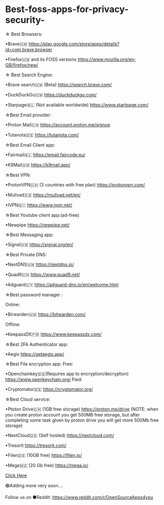 # Best-foss-apps-for-privacy-security-
☆ Best Browsers:

•Brave🇺🇲 https://play.google.com/store/apps/details?id=com.brave.browser
                  
•Firefox🇺🇲 and its FOSS versions https://www.mozilla.org/en-GB/firefox/new/

☆ Best Search Engine:

•Brave search🇺🇲 (Beta)
https://search.brave.com/

•DuckDuckGo🇺🇲
https://duckduckgo.com/

•Starpage🇳🇱 (Not available worldwide)
https://www.startpage.com/



☆Best Email provider:

•Proton Mail🇨🇭  https://account.proton.me/signup

•Tutanota🇩🇪  https://tutanota.com/



☆Best Email Client app:

•Fairmail🇳🇱  https://email.faircode.eu/

•K9Mail🇺🇲  https://k9mail.app/



☆Best VPN:

•ProtonVPN🇨🇭 (3 countries with free plan)  https://protonvpn.com/

•Mullvad🇸🇪 https://mullvad.net/en/

•IVPN🇬🇮 https://www.ivpn.net/



☆Best Youtube client app:(ad-free)

•Newpipe  https://newpipe.net/



☆Best Messaging app:

•Signal🇺🇲  https://signal.org/en/



☆Best Private DNS:

•NextDNS🇺🇲 https://nextdns.io/

•Quad9🇨🇭   https://www.quad9.net/

•Adguard🇨🇾  https://adguard-dns.io/en/welcome.html


☆Best password manager :

Online:

•Birwarden🇺🇲  https://bitwarden.com/

Offline:

•KeepassDX🇫🇷  https://www.keepassdx.com/


☆Best 2FA Authenticator app:

•Aegis  https://getaegis.app/


☆Best File encryption app:
Free:

•Openchainkey🇩🇪(Requires app to encryption/decryption) https://www.openkeychain.org/
Paid:

•Cryptomator🇩🇪 https://cryptomator.org/




☆Best Cloud service:

•Ptoton Drive🇨🇭 (1GB free storage)  https://proton.me/drive
(NOTE: when you create proton account you get 500MB free storage, but after completing some task given by proton drive you will get more 500Mb free storage)

•NextCloud🇩🇪 (Self hosted)  https://nextcloud.com/

•Tresorit  https://tresorit.com/

•Filen🇩🇪 (10GB free) https://filen.io/

•Mega🇳🇿 (20 Gb free) https://mega.io/


<a href="https://adguard.com/en/blog/adguard-dns-beta.html">Click Here</a>

🟢Adding more very soon....

Follow us on 
●Reddit: https://www.reddit.com/r/OpenSourceApps4you
